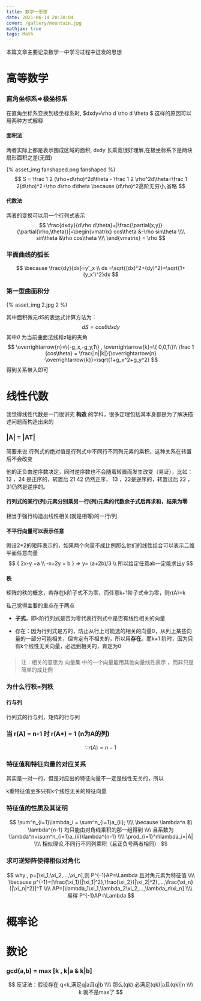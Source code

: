 ```yaml
---
title: 数学一思想
date: 2021-06-14 20:30:04
cover: /gallery/mountain.jpg
mathjax: true
tags: Math
---
```

本篇文章主要记录数学一中学习过程中迸发的思想
<!--more-->

# 高等数学

### 直角坐标系=>极坐标系

在直角坐标系变换到极坐标系时, $dxdy=\rho d \rho d \theta $ 这样的原因可以用两种方式解释

#### 面积法

两者实际上都是表示围成区域的面积, dxdy 长乘宽很好理解,在极坐标系下是两块扇形面积之差(无图)

{% asset_img  fanshaped.png  fanshaped %}
$$
S = \frac 1 2 (\rho+d\rho)^2d\theta - \frac 1 2 \rho^2d\theta=\frac 1 2(d\rho)^2+\rho d\rho d\theta \because (d\rho)^2高阶无穷小,省略
$$

#### 代数法

两者的变换可以用一个行列式表示
$$
\frac{dxdy}{d\rho d\theta}=|\frac{\partial(x,y)}{\partial(\rho,\theta)}|=\begin{vmatrix}
cos\theta &-\rho sin\theta \\\\
sin\theta &\rho cos\theta  \\\\
\end{vmatrix} = \rho
$$

### 平面曲线的弧长

$$
\because \frac{dy}{dx}=y'_x \\
ds =\sqrt{(dx)^2+(dy)^2}=\sqrt{1+(y_x')^2}dx
$$

### 第一型曲面积分

{% asset_img 2.jpg 2 %}

其中面积微元dS的表达式计算方法为：
$$
dS=cos\theta dxdy
$$
其中$\theta$ 为当前曲面法线和z轴的夹角
$$
\overrightarrow{n}=\{-g_x,-g_y,1\} , \overrightarrow{k}=\{ 0,0,1\}\\
\frac 1 {cos\theta} = \frac{|n||k|}{\overrightarrow{n}·\overrightarrow{k}}=\sqrt{1+g_x^2+g_y^2}
$$
得到关系带入即可

# 线性代数

我觉得线性代数是一门很讲究 **构造** 的学科，很多定理包括其本身都是为了解决描述问题而构造出来的

### |A| = |AT|

简要来说 行列式的绝对值是行列式中不同行不同列元素的乘积，这种关系在转置后不会改变

他的正负由逆序数决定，同时逆序数也不会随着转置而发生改变（易证），比如： 12 ，24 是正序的，转置后 21 42 仍然正序， 13 ，22是逆序的，转置过后 22 ，31仍然是逆序的。

#### 行列式的某行(列)元素分别乘另一行(列)元素的代数余子式后再求和，结果为零

相当于强行构造出线性相关(就是相等)的一行/列

#### 不平行向量可以表示任意

假设2*2的矩阵表示的，如果两个向量不成比例那么他们的线性组合可以表示二维平面任意向量
$$
{ 2x-y =a \\ 
-x+2y = b }  => y= (a+2b)/3 \\ 所以给定任意ab一定能求出y
$$

#### 秩

矩阵的秩的概念，若存在k阶子式不为零，而任意k+1阶子式全为零，则r(A)=k

私己觉得主要的重点在于两点 

* **子式**，即k阶行列式是否为零代表行列式中是否有线性相关的向量

* 存在：因为行列式是方的，防止从行上可能选的相关的向量0，从列上某些向量的一部分可能相关，但肯定有不相关的，所以用**存在**。而k+1 阶时，因为只有k个线性无关向量，必选到相关的，肯定为0

### 

>  注：相关的意思为 向量集 中的一个向量能用其他向量线性表示 ，而非只是简单的成比例

### 为什么行秩=列秩

#### 行与列

行列式的行与列，矩阵的行与列

### 当 r(A) = n-1 时 r(A*) = 1 (n为A的列)

$$
\because r(A)=n-1
$$

### 特征值和特征向量的对应关系

其实是一对一的，但是对应出的特征向量不一定是线性无关的，所以

k重特征值至多只有k个线性无关的特征向量

### 特征值的性质及其证明

$$
\sum^n_{i=1}\lambda_i = \sum^n_{i=1}a_{ii}; \\\\
\because \lambda^n 和 \lambda^{n-1}  均只能由对角线乘积的那一组得到 \\\\
且系数为\lambda^n+\sum^n_{i=1}a_{ii}\lambda^{n-1} \\\\
\prod_{i=1}^n\lambda_i=|A| \\\\
相似理论,不同行不同列乘积（且正负号两者相同）
$$

### 求可逆矩阵使得相似对角化

$$
why , p=[\xi_1,\xi_2,...,\xi_n],则 P^{-1}AP=\Lambda 且对角元素为特征值 \\\\
\because p^{-1}=[\frac{\xi_1}{|\xi_1|^2},\frac{\xi_2}{|\xi_2|^2},...,\frac{\xi_n}{|\xi_n|^2}]^T \\\\
AP=[\lambda_1\xi_1,\lambda_2\xi_2,...,\lambda_n\xi_n] \\\\
易得 P^{-1}AP=\Lambda
$$



# 概率论

# 数论

### gcd(a,b) = max [k , k|a & k|b]

$$
反证法：假设存在 q<k,满足q|a且q|b \\\\ 那么(qk) 必满足(qk)|a且(qk)|n \\\\
k 就不是max了
$$

